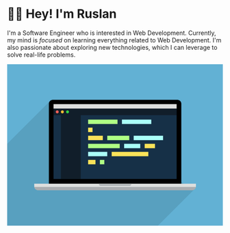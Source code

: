 # 👋🏼 Hey! I'm Ruslan

I'm a Software Engineer who is interested in Web Development. Currently, my mind is _focused_ on learning everything related to Web Development. I'm also passionate about exploring new technologies, which I can leverage to solve real-life problems.

![Coding animation](coding.gif)
